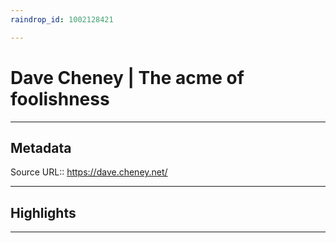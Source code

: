 ```yaml
---
raindrop_id: 1002128421

---
```


# Dave Cheney | The acme of foolishness

___
## Metadata
Source URL:: https://dave.cheney.net/


___
## Highlights
___